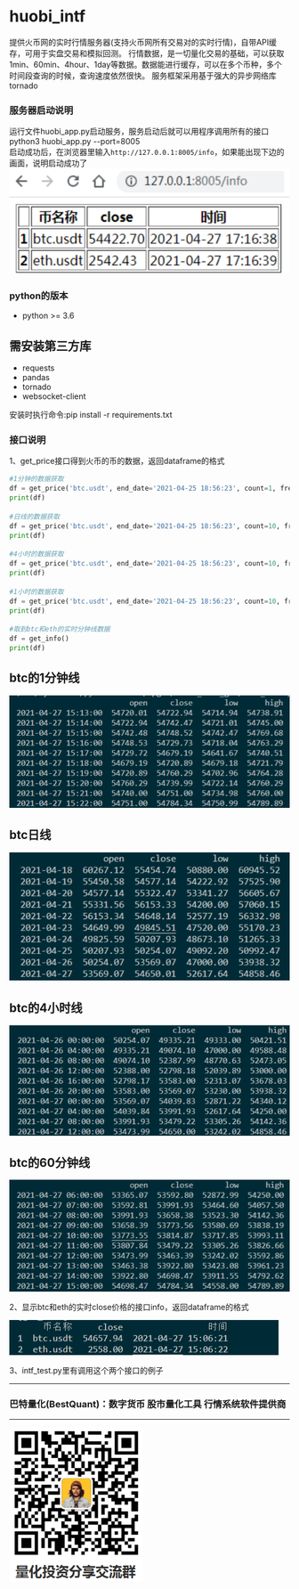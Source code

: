 # huobi_intf

提供火币网的实时行情服务器(支持火币网所有交易对的实时行情)，自带API缓存，可用于实盘交易和模拟回测。
行情数据，是一切量化交易的基础，可以获取1min、60min、4hour、1day等数据。数据能进行缓存，可以在多个币种，多个时间段查询的时候，查询速度依然很快。
服务框架采用基于强大的异步网络库tornado

### 服务器启动说明
运行文件huobi_app.py启动服务，服务启动后就可以用程序调用所有的接口  
python3 huobi_app.py --port=8005  
启动成功后，在浏览器里输入`http://127.0.0.1:8005/info`，如果能出现下边的画面，说明启动成功了  
![info](/img/info.png)

### python的版本
* python >= 3.6

## 需安装第三方库
* requests
* pandas
* tornado
* websocket-client

安装时执行命令:pip install -r requirements.txt

### 接口说明
1、get_price接口得到火币的币的数据，返回dataframe的格式

```python
#1分钟的数据获取
df = get_price('btc.usdt', end_date='2021-04-25 18:56:23', count=1, frequency='1m')
print(df)

#日线的数据获取
df = get_price('btc.usdt', end_date='2021-04-25 18:56:23', count=10, frequency='1d')
print(df)

#4小时的数据获取
df = get_price('btc.usdt', end_date='2021-04-25 18:56:23', count=10, frequency='4h')
print(df)

#1小时的数据获取
df = get_price('btc.usdt', end_date='2021-04-25 18:56:23', count=10, frequency='60m')
print(df)

#取到btc和eth的实时分钟线数据
df = get_info()
print(df)
```

## btc的1分钟线
![btc1min](/img/btc_1min.png)

## btc日线
![btc日线](/img/btc_1day.png)
 
## btc的4小时线
![btc小时线](/img/btc_4hour.png)

## btc的60分钟线
![btc60min](/img/btc_60min.png)

2、显示btc和eth的实时close价格的接口info，返回dataframe的格式

![test](/img/test.png)

3、intf_test.py里有调用这个两个接口的例子

----------------------------------------------------
### 巴特量化(BestQuant)：数字货币 股市量化工具 行情系统软件提供商
----------------------------------------------------

![加入群聊](/img/qrcode.png) 

